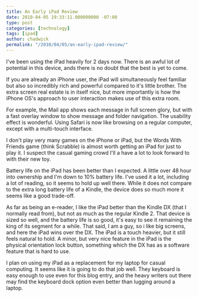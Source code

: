 ```yaml
---
title: An Early iPad Review
date: 2010-04-05 19:33:11.000000000 -07:00
type: post
categories: [technology]
tags: [ipad]
author: chadwick
permalink: "/2010/04/05/an-early-ipad-review/"
---
```

I've been using the iPad heavily for 2 days now. There is an awful lot of
potential in this device, ands there is no doubt that the best is yet to come.

If you are already an iPhone user, the iPad will simultaneously feel familiar
but also so incredibly rich and powerful compared to it's little brother. The
extra screen real estate is in itself nice, but more importantly is how the
iPhone OS's approach to user interaction makes use of this extra room.

For example, the Mail app shows each message in full screen glory, but with a
fast overlay window to show message and folder navigation. The usability
effect is wonderful. Using Safari is now like browsing on a regular computer,
except with a multi-touch interface.

I don't play very many games on the iPhone or iPad, but the Words With Friends
game (think Scrabble) is almost worth getting an iPad for just to play it. I
suspect the casual gaming crowd I'll a have a lot to look forward to with
their new toy.

Battery life on the iPad has been better than I expected. A little over 48
hour into ownership and I'm down to 10% battery life. I've used it a lot,
including a lot of reading, so it seems to hold up well there. While it does
not compare to the extra long battery life of a Kindle, the device does so
much more it seems like a good trade-off.

As far as being an e-reader, I like the iPad better than the Kindle DX (that I
normally read from), but not as much as the regular Kindle 2. That device is
sized so well, and the battery life is so good, it's easy to see it remaining
the king of its segment for a while. That said, I am a guy, so i like big
screens, and here the iPad wins over the DX. The iPad is a touch heavier, but
it still feels natural to hold. A minor, but very nice feature in the iPad is
the physical orientation lock button, something which the DX has as a software
feature that is hard to use.

I plan on using my iPad as a replacement for my laptop for casual computing.
It seems like it is going to do that job well. They keyboard is easy enough to
use even for this blog entry, and the heavy writers out there may find the
keyboard dock option even better than lugging around a laptop.

